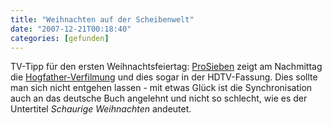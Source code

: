 ```yaml
---
title: "Weihnachten auf der Scheibenwelt"
date: "2007-12-21T00:18:40"
categories: [gefunden]
---
```


TV-Tipp für den ersten Weihnachtsfeiertag: [ProSieben](http://www.prosieben.de/spielfilm_serie/spielfilme/filme/46658/) zeigt am Nachmittag die [Hogfather-Verfilmung](/blog/2007/07/13/terry-pratchetts-hogfather/) und dies sogar in der HDTV-Fassung. Dies sollte man sich nicht entgehen lassen - mit etwas Glück ist die Synchronisation auch an das deutsche Buch angelehnt und nicht so schlecht, wie es der Untertitel *Schaurige Weihnachten* andeutet.
